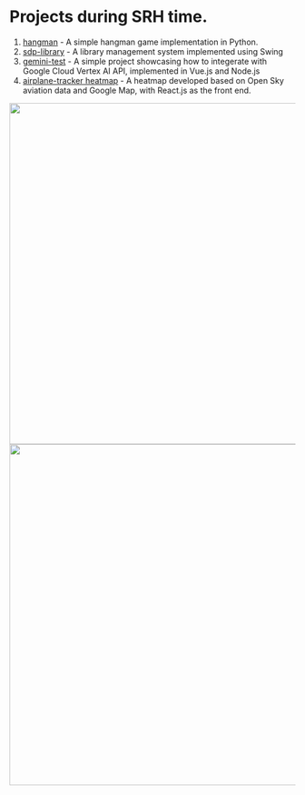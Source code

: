 # Projects during SRH time.

1. [hangman](./srh/hangman) - A simple hangman game implementation in Python.
2. [sdp-library](https://github.com/Alex-exy/srh-sdp) - A library management system implemented using Swing
3. [gemini-test](https://github.com/pkunray/gemini-test) - A simple project showcasing how to integerate with Google Cloud Vertex AI API, implemented in Vue.js and Node.js
4. [airplane-tracker heatmap](https://github.com/stickrundude/airplane-tracker/tree/usecase-heatmap) - A heatmap developed based on Open Sky aviation data and Google Map, with React.js as the front end.

<img src="https://github.com/stickrundude/airplane-tracker/blob/usecase-heatmap/use-cases/heatmap/heatmap-dfd.drawio.svg" width="600" height="600">
  
<img src="https://github.com/pkunray/srh/assets/3060925/7f856ce5-647c-4ba7-bfdc-6bcbadba8f7d" width="800" height="600">
